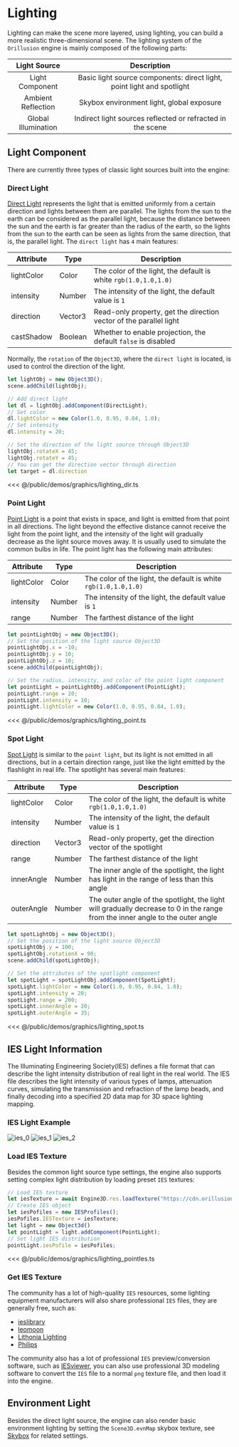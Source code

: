 # Lighting

Lighting can make the scene more layered, using lighting, you can build a more realistic three-dimensional scene. The
lighting system of the `Orillusion` engine is mainly composed of the following parts:

|     Light Source     |                              Description                               |
|:--------------------:|:----------------------------------------------------------------------:|
|   Light Component    | Basic light source components: direct light, point light and spotlight |
|  Ambient Reflection  |               Skybox environment light, global exposure                |
| Global  Illumination |       Indirect light sources reflected or refracted in the scene       |

## Light Component

There are currently three types of classic light sources built into the engine:

### Direct Light

[Direct Light](/api/classes/DirectLight) represents the light that is emitted uniformly from a certain direction and lights between them are parallel. The lights from the sun to the earth can be considered as the parallel light, because the distance between the sun and the earth is far greater than the radius of the earth, so the lights from the sun to the earth can be seen as lights from the same direction, that is, the parallel light. The `direct light` has `4` main features:

| Attribute  | Type    | Description                                                        |
|------------|---------|--------------------------------------------------------------------|
| lightColor | Color   | The color of the light, the default is white `rgb(1.0,1.0,1.0)`    |
| intensity  | Number  | The intensity of the light, the default value is `1`               |
| direction  | Vector3 | Read-only property, get the direction vector of the parallel light |
| castShadow | Boolean | Whether to enable projection, the default `false` is disabled      |

Normally, the `rotation` of the `Object3D`, where the `direct light` is located, is used to control the direction of the light.

```ts
let lightObj = new Object3D();
scene.addChild(lightObj);

// Add direct light
let dl = lightObj.addComponent(DirectLight);
// Set color
dl.lightColor = new Color(1.0, 0.95, 0.84, 1.0);
// Set intensity
dl.intensity = 20;

// Set the direction of the light source through Object3D
lightObj.rotateX = 45;
lightObj.rotateY = 45;
// You can get the direction vector through direction
let target = dl.direction
```

<Demo :height="500" src="/demos/graphics/lighting_dir.ts"></Demo>

<<< @/public/demos/graphics/lighting_dir.ts

### Point Light

[Point Light](/api/classes/PointLight) is a point that exists in space, and light is emitted from that point in all
directions. The light beyond the effective distance cannot receive the light from the point light, and the intensity of
the light will gradually decrease as the light source moves away. It is usually used to simulate the common bulbs in
life. The point light has the following main attributes:

| Attribute  | Type   | Description                                                     |
|------------|--------|-----------------------------------------------------------------|
| lightColor | Color  | The color of the light, the default is white `rgb(1.0,1.0,1.0)` |
| intensity  | Number | The intensity of the light, the default value is `1`            |
| range      | Number | The farthest distance of the light   |

```ts
let pointLightObj = new Object3D();
// Set the position of the light source Object3D
pointLightObj.x = -10;
pointLightObj.y = 10;
pointLightObj.z = 10;
scene.addChild(pointLightObj);

// Set the radius, intensity, and color of the point light component
let pointLight = pointLightObj.addComponent(PointLight);
pointLight.range = 20;
pointLight.intensity = 10;
pointLight.lightColor = new Color(1.0, 0.95, 0.84, 1.0);
```

<Demo :height="500" src="/demos/graphics/lighting_point.ts"></Demo>

<<< @/public/demos/graphics/lighting_point.ts

### Spot Light

[Spot Light](/api/classes/SpotLight) is similar to the `point light`, but its light is not emitted in all directions,
but in a certain direction range, just like the light emitted by the flashlight in real life. The spotlight has several
main features:

| Attribute  | Type    | Description                                                                                                                   |
|------------|---------|-------------------------------------------------------------------------------------------------------------------------------|
| lightColor | Color   | The color of the light, the default is white `rgb(1.0,1.0,1.0)`                                                               |
| intensity  | Number  | The intensity of the light, the default value is `1`                                                                          |
| direction  | Vector3 | Read-only property, get the direction vector of the spotlight                                                                 |
| range      | Number  | The farthest distance of the light                                                                 |
| innerAngle | Number  | The inner angle of the spotlight, the light has light in the range of less than this angle                                    |
| outerAngle | Number  | The outer angle of the spotlight, the light will gradually decrease to 0 in the range from the inner angle to the outer angle |

```ts
let spotLightObj = new Object3D();
// Set the position of the light source Object3D
spotLightObj.y = 100;
spotLightObj.rotationX = 90;
scene.addChild(spotLightObj);

// Set the attributes of the spotlight component
let spotLight = spotLightObj.addComponent(SpotLight);
spotLight.lightColor = new Color(1.0, 0.95, 0.84, 1.0);
spotLight.intensity = 20;
spotLight.range = 200;
spotLight.innerAngle = 20;
spotLight.outerAngle = 35;
```

<Demo :height="500" src="/demos/graphics/lighting_spot.ts"></Demo>

<<< @/public/demos/graphics/lighting_spot.ts

## IES Light Information

The Illuminating Engineering Society(IES) defines a file format that can describe the light intensity distribution of real light in the real world. The IES file describes the light intensity of various types of lamps, attenuation curves, simulating the transmission and refraction of the lamp beads, and finally decoding into a specified 2D data map for 3D space lighting mapping.

### IES Light Example

![ies_0](/images/ies/image2017-6-29_11-38-7584f.webp)
![ies_1](/images/ies/image2017-6-29_11-41-2a59d.webp)
![ies_2](/images/ies/image2017-6-30_19-21-325aef.webp)

### Load IES Texture

Besides the common light source type settings, the engine also supports setting complex light distribution by loading preset `IES` textures:

```ts
// Load IES texture
let iesTexture = await Engine3D.res.loadTexture("https://cdn.orillusion.com/ies/ies_2.png");
// Create IES object
let iesPofiles = new IESProfiles();
iesPofiles.IESTexture = iesTexture;
let light = new Object3d()
let pointLight = light.addComponent(PointLight);
// Set light IES distribution
pointLight.iesPofile = iesPofiles;
```

<Demo :height="500" src="/demos/graphics/lighting_pointIes.ts"></Demo>

<<< @/public/demos/graphics/lighting_pointIes.ts

### Get IES Texture

The community has a lot of high-quality `IES` resources, some lighting equipment manufacturers will also share professional `IES` files, they are generally free, such as:

- [ieslibrary](https://ieslibrary.com/en/home)
- [leomoon](https://leomoon.com/store/shaders/ies-lights-pack/)
- [Lithonia Lighting](https://lithonia.acuitybrands.com/resources/technical-downloads/photometricdownloads)
- [Philips](https://www.usa.lighting.philips.com/support/support/literature/photometric-data)

The community also has a lot of professional `IES` preview/conversion software, such as [IESviewer](http://photometricviewer.com/), you can also use professional 3D modeling software to convert the `IES` file to a normal `png` texture file, and then load it into the engine.

## Environment Light

Besides the direct light source, the engine can also render basic environment lighting by setting the `Scene3D.evnMap` skybox texture, see [Skybox](/guide/core/scene.html#sky-box) for related settings.

<!-- ## Global Illumination

Normal lighting system only considers the effect of light source directly irradiating the surface of the object, and does not calculate the light reflected or refracted by the light source through the surface of the object, that is, indirect lighting. Global illumination system can model indirect lighting to achieve more realistic lighting effects. See [Advanced GI](/guide/advanced/gi) for details. -->